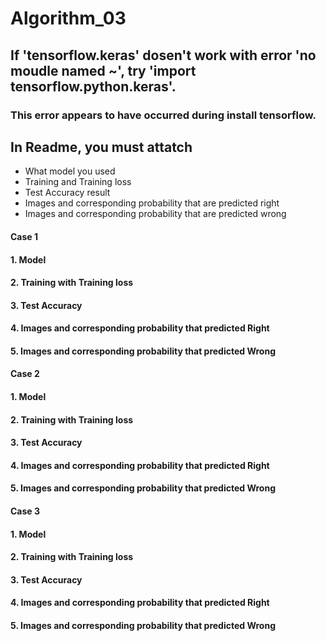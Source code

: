# Algorithm_03

## If 'tensorflow.keras' dosen't work with error 'no moudle named ~', try 'import tensorflow.python.keras'. 
### This error appears to have occurred during install tensorflow.
## In Readme, you must attatch
- What model you used
- Training and Training loss 
- Test Accuracy result
- Images and corresponding probability that are predicted right
- Images and corresponding probability that are predicted wrong 

#### Case 1

#### 1. Model 


#### 2. Training with Training loss 


#### 3. Test Accuracy

#### 4. Images and corresponding probability that predicted Right 

#### 5. Images and corresponding probability that predicted Wrong

#### Case 2

#### 1. Model 


#### 2. Training with Training loss 


#### 3. Test Accuracy

#### 4. Images and corresponding probability that predicted Right 

#### 5. Images and corresponding probability that predicted Wrong


#### Case 3

#### 1. Model 


#### 2. Training with Training loss 


#### 3. Test Accuracy

#### 4. Images and corresponding probability that predicted Right 

#### 5. Images and corresponding probability that predicted Wrong


